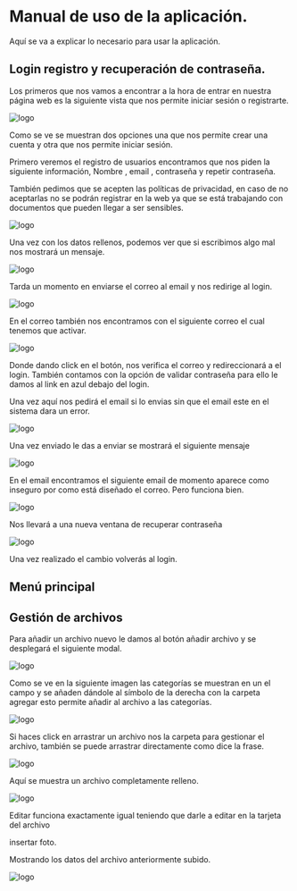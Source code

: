 # Manual de uso de la aplicación.
Aquí se va a explicar lo necesario para usar la aplicación.
## Login registro y recuperación de contraseña.
Los primeros  que nos vamos a encontrar a la hora de entrar en nuestra página web es la siguiente vista que nos permite iniciar sesión  o registrarte.
 
![logo](Imagenes/Manual/login.PNG)
 
Como se ve se muestran dos opciones una que nos permite crear una cuenta y otra que nos permite iniciar sesión.
 
Primero veremos el registro de usuarios encontramos que nos piden la siguiente información, Nombre , email , contraseña y repetir contraseña.
 
También pedimos que se acepten las políticas de privacidad, en caso de no aceptarlas no se podrán registrar en la web ya que se está trabajando con documentos que pueden llegar a ser sensibles.
 
![logo](Imagenes/Manual/registrarUsuario.PNG)
 
Una vez con los datos rellenos, podemos ver que si escribimos algo mal nos mostrará un mensaje.
 
![logo](Imagenes/Manual/registrarUsuario1.PNG)
 
Tarda un momento en enviarse el correo al email y nos redirige al login.
 
![logo](Imagenes/Manual/inicioSesion.PNG)
 
 
En el correo también nos encontramos con el siguiente correo el cual tenemos que activar.
 
![logo](Imagenes/Manual/verificacion.PNG)
 
Donde dando click en el botón, nos verifica el correo y redireccionará a el login. También contamos con la opción de validar contraseña para ello le damos al link en azul debajo del login.
 
Una vez aquí nos pedirá el email  si lo envias sin que el email este en el sistema dara un error.
 
![logo](Imagenes/Manual/recuperarContraseña.PNG)
 
Una vez enviado le das a enviar se mostrará el siguiente mensaje 
 
![logo](Imagenes/Manual/recuperarContraseña1.PNG)
 
En el email encontramos el siguiente email de momento aparece como inseguro por como está diseñado el correo. Pero funciona bien.
 
![logo](Imagenes/Manual/recuperarContraseña2.PNG)
 
Nos llevará a una nueva ventana de recuperar contraseña
 
![logo](Imagenes/Manual/recuperarContraseña3.PNG)
 
Una vez realizado el cambio volverás al login.
 
 
 
## Menú principal
 
## Gestión de archivos
 
Para añadir un archivo nuevo le damos al botón añadir archivo y se desplegará el siguiente modal.
  
![logo](Imagenes/Manual/subirArchivo.PNG)
 
Como se ve en la siguiente imagen las categorías se muestran en un el campo y se añaden dándole al símbolo de la derecha con la carpeta agregar esto permite añadir al archivo a las categorías.
 
![logo](Imagenes/Manual/subirArchivo1.PNG)
 
Si haces click en arrastrar un archivo nos la carpeta para gestionar el archivo, también se puede arrastrar directamente como dice la frase.
 
![logo](Imagenes/Manual/subirArchivo2.PNG)
 
Aquí se muestra un archivo completamente relleno.
 
![logo](Imagenes/Manual/subirArchivo3.PNG)
 
Editar funciona exactamente igual teniendo que darle  a editar en la tarjeta del archivo
 
insertar foto.
 
Mostrando los datos del archivo anteriormente subido.
 
![logo](Imagenes/Manual/editarArchivo.PNG)
